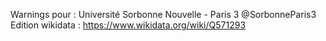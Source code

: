 Warnings pour : Université Sorbonne Nouvelle - Paris 3 @SorbonneParis3
Edition wikidata : https://www.wikidata.org/wiki/Q571293 

